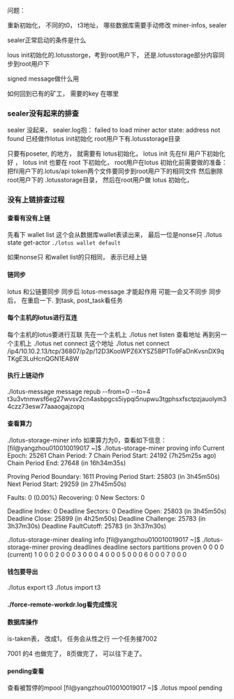 问题：

重新初始化， 不同的t0， t3地址， 哪些数据库需要手动修改
miner-infos, sealer



sealer正常启动的条件是什么

lous init初始化的.lotusstorge，考到root用户下， 还是.lotusstorage部分内容同步到root用户下

signed message做什么用




如何回到已有的矿工， 需要的key 在哪里



### sealer没有起来的排查

sealer 没起来， sealer.log抱：
failed to load miner actor state: address not found 
已经做作lotus init初始化
root用户下有.lotusstorage目录




只要有poseter, 的地方， 就需要有 lotus初始化， 
lotus init 先在fil 用户下初始化好 ， 
lotus init 也要在 root 下初始化， 
root用户在lotus 初始化前需要做的准备：
把fil用户下的.lotus/api token两个文件要同步到root用户下的相同文件
然后删除 root用户下的 .lotusstorage目录， 
然后在root用户做 lotus 初始化， 






### 没有上链排查过程 
#### 查看有没有上链
先看下 wallet list 
这个会从数据库wallet表读出来，
最后一位是nonse只
./lotus state get-actor `./lotus wallet default`

如果nonse只 和wallet list的只相同， 表示已经上链

#### 链同步
lotus 和公链要同步
同步后
lotus-message 才能起作用
可能一会又不同步
同步后， 在重启一下. 
到task, post_task看任务

#### 每个主机的lotus进行互连
每个主机的lotus要进行互联
先在一个主机上 ./lotus net listen 查看地址 
再到另一个主机上    ./lotus net connect 这个地址
./lotus net connect /ip4/10.10.2.13/tcp/36807/p2p/12D3KooWPZ6XYSZ5BP1To9FaDnKvsnDX9qTKgE3LuHcnQGN1EA8W


#### 执行上链动作

./lotus-message message repub --from=0 --to=4 t3u3vtnmwsf6eg27wvsv2cn4asbpgcs5iypqi5nupwu3tgphsxfsctpzjauolym34czz73esw77aaaogajzopq


#### 查看算力
./lotus-storage-miner info 
如果算力为0，查看如下信息： 
[fil@yangzhou010010019017 ~]$ ./lotus-storage-miner proving info
Current Epoch:           25261
Chain Period:            7
Chain Period Start:      24192 (7h25m25s ago)
Chain Period End:        27648 (in 16h34m35s)

Proving Period Boundary: 1611
Proving Period Start:    25803 (in 3h45m50s)
Next Period Start:       29259 (in 27h45m50s)

Faults:      0 (0.00%)
Recovering:  0
New Sectors: 0

Deadline Index:       0
Deadline Sectors:     0
Deadline Open:        25803 (in 3h45m50s)
Deadline Close:       25899 (in 4h25m50s)
Deadline Challenge:   25783 (in 3h37m30s)
Deadline FaultCutoff: 25783 (in 3h37m30s)

./lotus-storage-miner dealing  info 
[fil@yangzhou010010019017 ~]$ ./lotus-storage-miner proving deadlines
deadline  sectors  partitions  proven
0         0        0           0  (current)
1         0        0           0
2         0        0           0
3         0        0           0
4         0        0           0
5         0        0           0
6         0        0           0
7         0        0           0



#### 钱包要导出 
./lotus export t3
./lotus import t3 

#### ./force-remote-workdr.log看完成情况

#### 数据库操作
is-taken表， 改成1， 任务会从性之行
一个任务接7002

7001 的4 也做完了， 8页做完了， 可以往下走了。 



#### pending查看


查看被暂停的mpool
[fil@yangzhou010010019017 ~]$ ./lotus mpool pending

